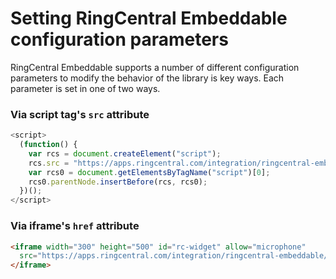 # Setting RingCentral Embeddable configuration parameters

RingCentral Embeddable supports a number of different configuration parameters to modify the behavior of the library is key ways. Each parameter is set in one of two ways. 

### Via script tag's `src` attribute

```js
<script>
  (function() {
    var rcs = document.createElement("script");
    rcs.src = "https://apps.ringcentral.com/integration/ringcentral-embeddable/latest/adapter.js?parameterName=VALUE";
    var rcs0 = document.getElementsByTagName("script")[0];
    rcs0.parentNode.insertBefore(rcs, rcs0);
  })();
</script>
```

### Via iframe's `href` attribute

```html
<iframe width="300" height="500" id="rc-widget" allow="microphone" 
  src="https://apps.ringcentral.com/integration/ringcentral-embeddable/latest/app.html?parameterName=VALUE">
</iframe>
```


